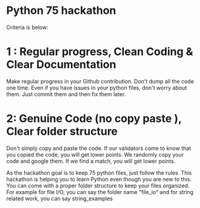 # Python 75 hackathon

Criteria is below:

# 1 : Regular progress, Clean Coding & Clear Documentation
Make regular progress in your Github contribution. Don't dump all the code one time. Even if you have issues in your python files, don't worry about them. Just commit them and then fix them later.

# 2: Genuine Code (no copy paste ), Clear folder structure
Don't simply copy and paste the code. If our validators come to know that you copied the code, you will get lower points.
We randomly copy your code and google them. If we find a match, you will get lower points.

As the hackathon goal is to keep 75 python files, just follow the rules. This hackathon is helping you to learn Python even though you are new to this. You can come with a proper folder structure to keep your files organized. For example for file I/O, you can say the folder name "file_io" and for string related work, you can say string_examples
